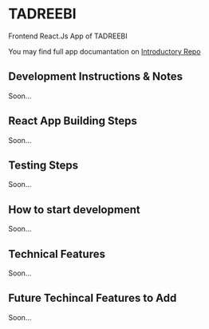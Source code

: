 # TADREEBI

Frontend React.Js App of TADREEBI

You may find full app documantation on [Introductory Repo](https://github.com/Tadreebi/app)

## Development Instructions & Notes

Soon...

## React App Building Steps

Soon...

## Testing Steps

Soon...

## How to start development

Soon...

## Technical Features

Soon...

## Future Techincal Features to Add

Soon...
